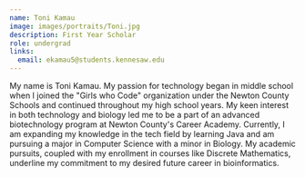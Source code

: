 ```yaml
---
name: Toni Kamau
image: images/portraits/Toni.jpg
description: First Year Scholar
role: undergrad
links:
  email: ekamau5@students.kennesaw.edu
---
```

<!-- Personal description goes here -->
My name is Toni Kamau. My passion for technology began in middle school when I joined the "Girls who Code" organization under the Newton County Schools and continued throughout my high school years. My keen interest in both technology and biology led me to be a part of an advanced biotechnology program at Newton County's Career Academy. Currently, I am expanding my knowledge in the tech field by learning Java and am pursuing a major in Computer Science with a minor in Biology. My academic pursuits, coupled with my enrollment in courses like Discrete Mathematics, underline my commitment to my desired future career in bioinformatics.